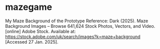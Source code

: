 # mazegame
My Maze Background of the Prototype Reference: Dark (2025). Maze Background Images – Browse 641,624 Stock Photos, Vectors, and Video. [online] Adobe Stock. Available at: https://stock.adobe.com/uk/search/images?k=maze+background [Accessed 27 Jan. 2025].

